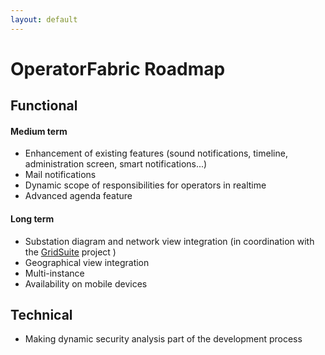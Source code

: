 ```yaml
---
layout: default
---
```


# OperatorFabric Roadmap

## Functional

#### Medium term

* Enhancement of existing features (sound notifications, timeline, administration screen, smart notifications...) 
* Mail notifications
* Dynamic scope of responsibilities for operators in realtime 
* Advanced agenda feature

#### Long  term 

* Substation diagram and network view integration (in coordination with the [GridSuite](https://github.com/gridsuite) project )
* Geographical view integration
* Multi-instance
* Availability on mobile devices

## Technical 

* Making dynamic security analysis part of the development process
